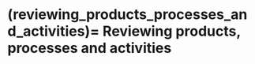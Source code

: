 (reviewing_products_processes_and_activities)=
Reviewing products, processes and activities
============================================